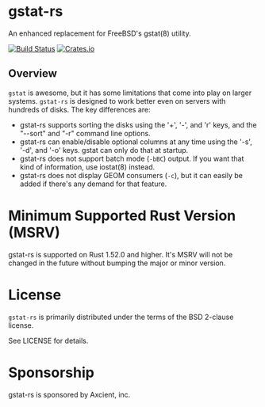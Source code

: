 # gstat-rs

An enhanced replacement for FreeBSD's gstat(8) utility.

[![Build Status](https://api.cirrus-ci.com/github/asomers/gstat-rs.svg)](https://cirrus-ci.com/github/asomers/gstat-rs)
[![Crates.io](https://img.shields.io/crates/v/gstat.svg)](https://crates.io/crates/gstat)

## Overview

`gstat` is awesome, but it has some limitations that come into play on larger
systems.  `gstat-rs` is designed to work better even on servers with hundreds of
disks.  The key differences are:

* gstat-rs supports sorting the disks using the '+', '-', and 'r' keys, and the
  "--sort" and "-r" command line options.
* gstat-rs can enable/disable optional columns at any time using the '-s',
  '-d', and '-o' keys.  gstat can only do that at startup.
* gstat-rs does not support batch mode (`-bBC`) output.  If you want that kind
  of information, use iostat(8) instead.
* gstat-rs does not display GEOM consumers (`-c`), but it can easily be
  added if there's any demand for that feature.

# Minimum Supported Rust Version (MSRV)

gstat-rs is supported on Rust 1.52.0 and higher.  It's MSRV will not be
changed in the future without bumping the major or minor version.

# License

`gstat-rs` is primarily distributed under the terms of the BSD 2-clause license.

See LICENSE for details.

# Sponsorship

gstat-rs is sponsored by Axcient, inc.
